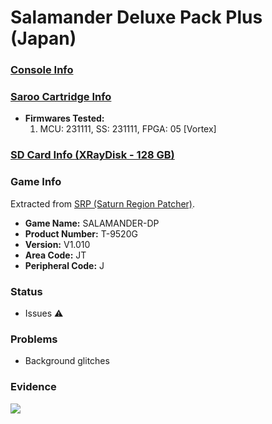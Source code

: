 # Salamander Deluxe Pack Plus (Japan)

### [Console Info](../../../../../Info/Consoles/VA13/README.md)

### [Saroo Cartridge Info](../../../../../Info/Cartridges/RetroGameParadiseStore/1.32F/README.md)

- <b>Firmwares Tested:</b>
  1. MCU: 231111, SS: 231111, FPGA: 05 [Vortex]

### [SD Card Info (XRayDisk - 128 GB)](../../../../../Info/SdCards/XRayDisk/128GB/fat32/README.md)

### Game Info

Extracted from [SRP (Saturn Region Patcher)](https://segaxtreme.net/resources/saturn-region-patcher.81/download).

- <b>Game Name:</b> SALAMANDER-DP
- <b>Product Number:</b> T-9520G
- <b>Version:</b> V1.010
- <b>Area Code:</b> JT
- <b>Peripheral Code:</b> J

### Status

- Issues :warning:

### Problems

- Background glitches

### Evidence

[![](https://img.youtube.com/vi/rxZBjpZCnbI/0.jpg)](https://www.youtube.com/watch?v=rxZBjpZCnbI)
